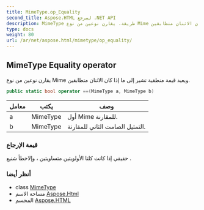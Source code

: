 ```yaml
---
title: MimeType.op_Equality
second_title: Aspose.HTML لمرجع .NET API
description: MimeType طريقة. يقارن نوعين من نوع Mime ويعيد قيمة منطقية تشير إلى ما إذا كان الاثنان متطابقين.
type: docs
weight: 80
url: /ar/net/aspose.html/mimetype/op_equality/
---
```

## MimeType Equality operator

يقارن نوعين من نوع Mime ويعيد قيمة منطقية تشير إلى ما إذا كان الاثنان متطابقين.

```csharp
public static bool operator ==(MimeType a, MimeType b)
```

| معامل | يكتب | وصف |
| --- | --- | --- |
| a | MimeType | أول Mime للمقارنة. |
| b | MimeType | التمثيل الصامت الثاني للمقارنة. |

### قيمة الإرجاع

حقيقي إذا كانت كلتا الأولويتين متساويتين ، وإلاخطأ شنيع .

### أنظر أيضا

* class [MimeType](../)
* مساحة الاسم [Aspose.Html](../../mimetype/)
* المجسم [Aspose.HTML](../../../)


